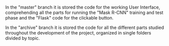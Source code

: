 In the "master" branch it is stored the code for the working User Interface, comprehending all the parts for running the "Mask R-CNN" training and test phase and the "Flask" code for the clickable button.

In the "archive" branch it is stored the code for all the different parts studied throughout the development of the project, organized in single folders divided by topic.
